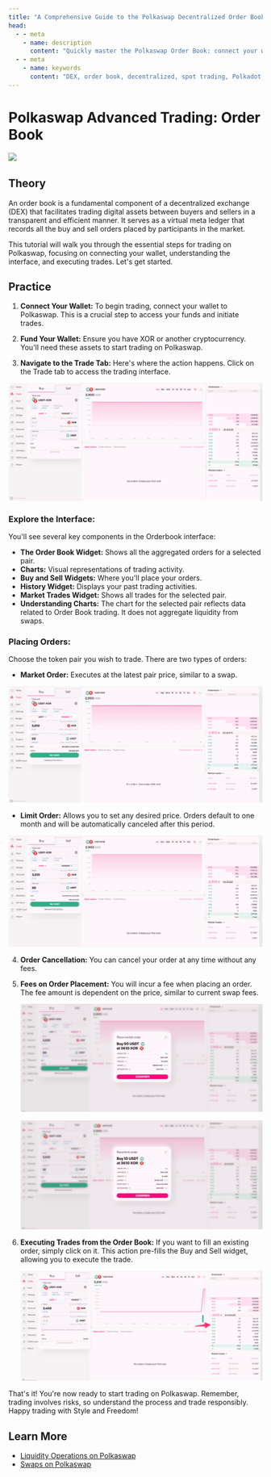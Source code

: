 ```yaml
---
title: "A Comprehensive Guide to the Polkaswap Decentralized Order Book | SORA Docs"
head:
  - - meta
    - name: description
      content: "Quickly master the Polkaswap Order Book: connect your wallet, navigate the DEX, and trade effectively. Learn the order book interface for efficient decentralized trading."
  - - meta
    - name: keywords
      content: "DEX, order book, decentralized, spot trading, Polkadot, limit order"
---
```


# Polkaswap Advanced Trading: Order Book

![](.gitbook/assets/polkaswap-orderbook-tutorial-hero.png)

## Theory

An order book is a fundamental component of a decentralized exchange (DEX) that facilitates trading digital assets between buyers and sellers in a transparent and efficient manner. It serves as a virtual meta ledger that records all the buy and sell orders placed by participants in the market.

This tutorial will walk you through the essential steps for trading on Polkaswap, focusing on connecting your wallet, understanding the interface, and executing trades. Let's get started.

## Practice

1. **Connect Your Wallet:** To begin trading, connect your wallet to Polkaswap. This is a crucial step to access your funds and initiate trades.

2. **Fund Your Wallet:** Ensure you have XOR or another cryptocurrency. You'll need these assets to start trading on Polkaswap.

3. **Navigate to the Trade Tab:** Here's where the action happens. Click on the Trade tab to access the trading interface.

![](.gitbook/assets/polkaswap-orderbook-interface.png)

### Explore the Interface:

You'll see several key components in the Orderbook interface:

- **The Order Book Widget:** Shows all the aggregated orders for a selected pair.
- **Charts:** Visual representations of trading activity.
- **Buy and Sell Widgets:** Where you'll place your orders.
- **History Widget:** Displays your past trading activities.
- **Market Trades Widget:** Shows all trades for the selected pair.
- **Understanding Charts:** The chart for the selected pair reflects data related to Order Book trading. It does not aggregate liquidity from swaps.

### Placing Orders:

Choose the token pair you wish to trade. There are two types of orders:

- **Market Order:** Executes at the latest pair price, similar to a swap.

![](.gitbook/assets/polkaswap-orderbook-market.png)

- **Limit Order:** Allows you to set any desired price. Orders default to one month and will be automatically canceled after this period.

![](.gitbook/assets/polkaswap-orderbook-limit.png)

4. **Order Cancellation:** You can cancel your order at any time
   without any fees.

5. **Fees on Order Placement:** You will incur a fee when placing an
   order. The fee amount is dependent on the price, similar to current
   swap fees.

   ![](.gitbook/assets/polkaswap-orderbook-market-fees.png)

   ![](.gitbook/assets/polkaswap-orderbook-limit-fees.png)

6. **Executing Trades from the Order Book:** If you want to fill an
   existing order, simply click on it. This action pre-fills the Buy
   and Sell widget, allowing you to execute the trade.

   ![](.gitbook/assets/polkaswap-orderbook-execute-trade.png)

That's it! You're now ready to start trading on Polkaswap. Remember, trading involves risks, so understand the process and trade responsibly. Happy trading with Style and Freedom!

## Learn More

- [Liquidity Operations on Polkaswap](/provide-liquidity-to-xyk-pools-polkaswap)
- [Swaps on Polkaswap](/swap-polkaswap)
